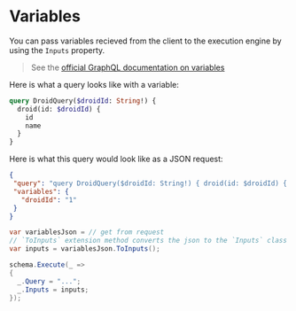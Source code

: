 # Variables

You can pass variables recieved from the client to the execution engine by using the `Inputs` property.

> See the [official GraphQL documentation on variables](http://graphql.org/learn/queries/#variables)

Here is what a query looks like with a variable:

```graphql
query DroidQuery($droidId: String!) {
  droid(id: $droidId) {
    id
    name
  }
}
```

Here is what this query would look like as a JSON request:

```json
{
 "query": "query DroidQuery($droidId: String!) { droid(id: $droidId) { id name } }",
 "variables": {
   "droidId": "1"
 }
}
```

```csharp
var variablesJson = // get from request
// `ToInputs` extension method converts the json to the `Inputs` class
var inputs = variablesJson.ToInputs();

schema.Execute(_ =>
{
  _.Query = "...";
  _.Inputs = inputs;
});
```
